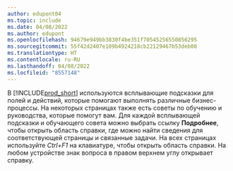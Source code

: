 ```yaml
---
author: edupont04
ms.topic: include
ms.date: 04/08/2022
ms.author: edupont
ms.openlocfilehash: 94679e949bb3830f4be351f70545256550856295
ms.sourcegitcommit: 55f42d2407e109b4924218cb22129467b53deb08
ms.translationtype: HT
ms.contentlocale: ru-RU
ms.lasthandoff: 04/08/2022
ms.locfileid: "8557148"
---
```

В [!INCLUDE[prod_short](prod_short.md)] используются всплывающие подсказки для полей и действий, которые помогают выполнять различные бизнес-процессы. На некоторых страницах также есть советы по обучению и руководства, которые помогут вам. Для каждой всплывающей подсказки и обучающего совета можно выбрать ссылку **Подробнее**, чтобы открыть область справки, где можно найти сведения для соответствующей страницы и связанные задачи. На всех страницах используйте *Ctrl+F1* на клавиатуре, чтобы открыть область справки. На любом устройстве знак вопроса в правом верхнем углу открывает справку.  
